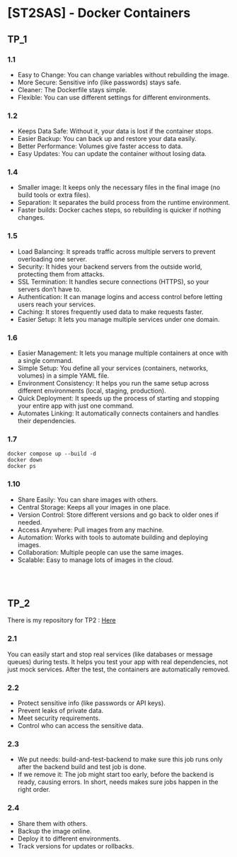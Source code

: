 
# [ST2SAS] - Docker Containers

## TP_1
### 1.1
* Easy to Change: You can change variables without rebuilding the image.
* More Secure: Sensitive info (like passwords) stays safe.
* Cleaner: The Dockerfile stays simple.
* Flexible: You can use different settings for different environments.
### 1.2
* Keeps Data Safe: Without it, your data is lost if the container stops.
* Easier Backup: You can back up and restore your data easily.
* Better Performance: Volumes give faster access to data.
* Easy Updates: You can update the container without losing data.
### 1.4
* Smaller image: It keeps only the necessary files in the final image (no build tools or extra files).
* Separation: It separates the build process from the runtime environment.
* Faster builds: Docker caches steps, so rebuilding is quicker if nothing changes.
### 1.5
* Load Balancing: It spreads traffic across multiple servers to prevent overloading one server.
* Security: It hides your backend servers from the outside world, protecting them from attacks.
* SSL Termination: It handles secure connections (HTTPS), so your servers don’t have to.
* Authentication: It can manage logins and access control before letting users reach your services.
* Caching: It stores frequently used data to make requests faster.
* Easier Setup: It lets you manage multiple services under one domain.
### 1.6
* Easier Management: It lets you manage multiple containers at once with a single command.
* Simple Setup: You define all your services (containers, networks, volumes) in a simple YAML file.
* Environment Consistency: It helps you run the same setup across different environments (local, staging, production).
* Quick Deployment: It speeds up the process of starting and stopping your entire app with just one command.
* Automates Linking: It automatically connects containers and handles their dependencies.
### 1.7
```
docker compose up --build -d
docker down
docker ps
```
### 1.10
* Share Easily: You can share images with others.
* Central Storage: Keeps all your images in one place.
* Version Control: Store different versions and go back to older ones if needed.
* Access Anywhere: Pull images from any machine.
* Automation: Works with tools to automate building and deploying images.
* Collaboration: Multiple people can use the same images.
* Scalable: Easy to manage lots of images in the cloud.

</br></br>

## TP_2
There is my repository for TP2 : [Here](https://github.com/Valentin-Meltz/tp-devops-correction-docker)

### 2.1
You can easily start and stop real services (like databases or message queues) during tests.
It helps you test your app with real dependencies, not just mock services.
After the test, the containers are automatically removed.
### 2.2
* Protect sensitive info (like passwords or API keys).
* Prevent leaks of private data.
* Meet security requirements.
* Control who can access the sensitive data.
### 2.3
* We put needs: build-and-test-backend to make sure this job runs only after the backend build and test job is done.
* If we remove it:
The job might start too early, before the backend is ready, causing errors.
In short, needs makes sure jobs happen in the right order.
### 2.4
* Share them with others.
* Backup the image online.
* Deploy it to different environments.
* Track versions for updates or rollbacks.